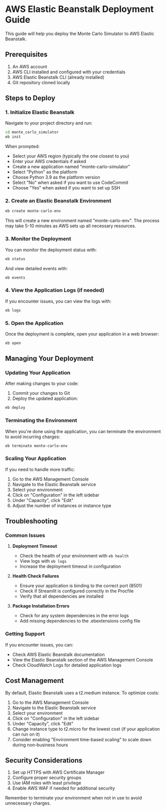 # AWS Elastic Beanstalk Deployment Guide

This guide will help you deploy the Monte Carlo Simulator to AWS Elastic Beanstalk.

## Prerequisites

1. An AWS account
2. AWS CLI installed and configured with your credentials
3. AWS Elastic Beanstalk CLI (already installed)
4. Git repository cloned locally

## Steps to Deploy

### 1. Initialize Elastic Beanstalk

Navigate to your project directory and run:

```bash
cd monte_carlo_simulator
eb init
```

When prompted:
- Select your AWS region (typically the one closest to you)
- Enter your AWS credentials if asked
- Create a new application named "monte-carlo-simulator"
- Select "Python" as the platform
- Choose Python 3.9 as the platform version
- Select "No" when asked if you want to use CodeCommit
- Choose "Yes" when asked if you want to set up SSH

### 2. Create an Elastic Beanstalk Environment

```bash
eb create monte-carlo-env
```

This will create a new environment named "monte-carlo-env". The process may take 5-10 minutes as AWS sets up all necessary resources.

### 3. Monitor the Deployment

You can monitor the deployment status with:

```bash
eb status
```

And view detailed events with:

```bash
eb events
```

### 4. View the Application Logs (if needed)

If you encounter issues, you can view the logs with:

```bash
eb logs
```

### 5. Open the Application

Once the deployment is complete, open your application in a web browser:

```bash
eb open
```

## Managing Your Deployment

### Updating Your Application

After making changes to your code:

1. Commit your changes to Git
2. Deploy the updated application:

```bash
eb deploy
```

### Terminating the Environment

When you're done using the application, you can terminate the environment to avoid incurring charges:

```bash
eb terminate monte-carlo-env
```

### Scaling Your Application

If you need to handle more traffic:

1. Go to the AWS Management Console
2. Navigate to the Elastic Beanstalk service
3. Select your environment
4. Click on "Configuration" in the left sidebar
5. Under "Capacity", click "Edit"
6. Adjust the number of instances or instance type

## Troubleshooting

### Common Issues

1. **Deployment Timeout**
   - Check the health of your environment with `eb health`
   - View logs with `eb logs`
   - Increase the deployment timeout in configuration

2. **Health Check Failures**
   - Ensure your application is binding to the correct port (8501)
   - Check if Streamlit is configured correctly in the Procfile
   - Verify that all dependencies are installed

3. **Package Installation Errors**
   - Check for any system dependencies in the error logs
   - Add missing dependencies to the .ebextensions config file

### Getting Support

If you encounter issues, you can:
- Check AWS Elastic Beanstalk documentation
- View the Elastic Beanstalk section of the AWS Management Console
- Check CloudWatch Logs for detailed application logs

## Cost Management

By default, Elastic Beanstalk uses a t2.medium instance. To optimize costs:

1. Go to the AWS Management Console
2. Navigate to the Elastic Beanstalk service
3. Select your environment
4. Click on "Configuration" in the left sidebar
5. Under "Capacity", click "Edit"
6. Change instance type to t2.micro for the lowest cost (if your application can run on it)
7. Consider enabling "Environment time-based scaling" to scale down during non-business hours

## Security Considerations

1. Set up HTTPS with AWS Certificate Manager
2. Configure proper security groups
3. Use IAM roles with least privilege
4. Enable AWS WAF if needed for additional security

Remember to terminate your environment when not in use to avoid unnecessary charges.
